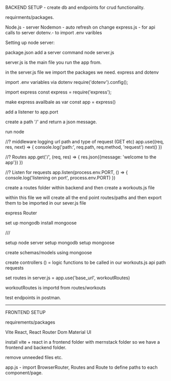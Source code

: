 BACKEND SETUP - create db and endpoints for crud functionality. 

requirments/packages. 

Node.js - server
Nodemon - auto refresh on change
express.js - for api calls to server
dotenv.- to import .env varibles

Setting up node server: 

package.json add a server command node server.js 

server.js is the main file you run the app from.

in the server.js file we import the packages we need. express and dotenv

import .env variables via dotenv
require('dotenv').config();

import express
const express = require('express');

make express availbale as var
const app = express()

add a listener to app.port

create a path '/' and return a json message.

run node

//? middleware logging url path and type of request (GET etc)
app.use((req, res, next) => {
    console.log('path:', req.path, req.method, 'request')
    next()
})

//? Routes
app.get('/', (req, res) => {
    res.json({message: 'welcome to the app'})
})

//? Listen for requests
app.listen(process.env.PORT, () => {
    console.log('listening on port', process.env.PORT)
})

create a routes folder within backend and then create a workouts.js file 

within this file we will create all the end point routes/paths and then export them to be imported in our sever.js file

express Router


set up mongodb
install mongoose


///

setup node server
setup mongodb
setup mongoose

create schemas/models using mongoose

create controllers () = logic functions to be called in our workouts.js api path requests

set routes in server.js = app.use('base_url', workoutRoutes)

workoutRoutes is importd from routes/workouts

test endpoints in postman. 


-------------------------------------------------

FRONTEND SETUP

requirements/packages

Vite
React,
React Router Dom
Material UI



install vite + react in a frontend folder with mernstack folder so we have a frontend and backend folder. 

remove unneeded files etc.

app.js - import BrowserRouter, Routes and Route to define paths to each component/page.




